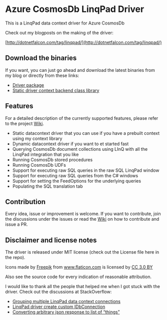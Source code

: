 # Azure CosmosDb LinqPad Driver

This is a LinqPad data context driver for Azure CosmosDb 

Check out my blogposts on the making of the driver:

[http://dotnetfalcon.com/tag/linqpad/](http://dotnetfalcon.com/tag/linqpad/)

## Download the binaries

If you want, you can just go ahead and download the latest binaries from my blog or directly from these links:

* [Driver package](https://dotnetfalconcontent.blob.core.windows.net/linqpad-cosmosdb-driver/v2-0-0-0/AzureCosmosDbDriver.lpx)
* [Static driver context backend class library](https://dotnetfalconcontent.blob.core.windows.net/linqpad-cosmosdb-driver/v2-0-0-0/CosmosDbContext.dll)


## Features

For a detailed description of the currently supported features, please refer to the project [Wiki](https://github.com/conwid/AzureDocumentDbDriver/wiki).

* Static datacontext driver that you can use if you have a prebuilt context using my context library
* Dynamic datacontext driver if you want to et started fast
* Querying CosmosDb document collections using LInQ with all the LinqPad integration that you like
* Running CosmosDb stored procedures
* Running CosmosDb UDFs
* Support for executing raw SQL queries in the raw SQL LinqPad window
* Support for executing raw SQL queries from the C# windows
* Support for setting the FeedOptions for the underlying queries
* Populating the SQL translation tab

## Contribution

Every idea, issue or improvement is welcome. If you want to contribute, join the discussions under the issues or read the [Wiki](https://github.com/conwid/AzureDocumentDbDriver/wiki) on how to contribute and issue a PR.

## Disclaimer and license notes

The driver is released under MIT license (check out the License file here in the repo).

Icons made by <a href="http://www.freepik.com" title="Freepik">Freepik</a> from <a href="http://www.flaticon.com" title="Flaticon">www.flaticon.com</a> is licensed by <a href="http://creativecommons.org/licenses/by/3.0/" title="Creative Commons BY 3.0" target="_blank">CC 3.0 BY</a>

Also see the source code for every indication of reasonable attribution.

I would like to thank all the people that helped me when I got stuck with the driver. Check out the discussions at StackOverflow:

* [Grouping multiple LinqPad data context connections](http://stackoverflow.com/questions/43030475/grouping-multiple-linqpad-data-context-connections)
* [LinqPad driver create custom IDbConnection](http://stackoverflow.com/questions/43076219/linqpad-driver-create-custom-idbconnection)
* [Converting arbitrary json response to list of “things”](http://stackoverflow.com/questions/43214424/converting-arbitrary-json-response-to-list-of-things)


